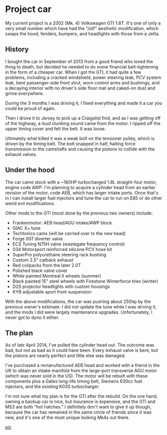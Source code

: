 <!-- vim: set ft=markdown -->
<!-- title: cars / gti -->

# Project car

My current project is a 2002 (Mk. 4) Volkswagen GTI 1.8T. It's one of only a very small number which have had the "Jolf" aesthetic modification, which swaps the hood, fenders, bumpers, and headlights with those from a Jetta.

## History

I bought the car in September of 2013 from a good friend who loved the thing to death, but decided he needed to do some financial belt-tightening in the form of a cheaper car. When I got the GTI, it had quite a few problems, including a cracked windshield, power steering leak, PCV system leak, bent passenger-side front strut, worn control arms and bushings, and a decaying interior with no driver's side floor mat and caked-on dust and grime everywhere.

During the 3 months I was driving it, I fixed everything and made it a car you could be proud of again.

Then I drove it to Jersey to pick up a Craigslist find, and as I was getting off of the highway, a loud clunking sound came from the motor. I ripped off the upper timing cover and felt the belt. It was loose.

Ultimately what killed it was a weak bolt on the tensioner pulley, which is driven by the timing belt. The bolt snapped in half, halting force transmission to the camshafts and causing the pistons to collide with the exhaust valves.

## Under the hood

The car came stock with a ~180HP turbocharged 1.8L straight-four motor, engine code AWP. I'm planning to acquire a cylinder head from an earlier revision of the motor, code AEB, which has larger intake ports. Once that's in I can install larger fuel injectors and tune the car to run on E85 or do other weird evil modifications.

Other mods to the GTI (most done by the previous two owners) include:

* Frankenmotor: AEB head/AGU intake/AWP block
* GIAC X+ tune
* Techtonics cams (will be carried over to the new head)
* Forge 007 diverter valve
* ECS Tuning N75H valve (wastegate frequency control)
* 034 Motorsport reinforced silicone PCV hose kit
* SuperPro polyurethane steering rack bushing
* Custom 2.5" catback exhaust
* Red coilpacks from the later 2.0T
* Polished black valve cover
* White painted Montreal II wheels (summer)
* Black painted 15" steel wheels with Firestone Winterforce tires (winter)
* D2S projector headlights with custom housings
* KYB adjustable sport front suspension

With the above modifications, the car was pushing about 250hp by the previous owner's estimate. I did not update the tune while I was driving it, and the mods I did were largely maintenance upgrades. Unfortunately, I never got to dyno it either.

## The plan

As of late April 2014, I've pulled the cylinder head out. The outcome was bad, but not as bad as it could have been. Every exhaust valve is bent, but the pistons are nearly perfect and little else was damaged.

I've purchased a remanufactured AEB head and worked with a friend in the UK to obtain an intake manifold from the large-port transverse AGU motor (which was never sold in the US). The motor will be rebuilt with these components plus a Gates long-life timing belt, Siemens 630cc fuel injectors, and the existing K03S turbocharger.

I'm not sure what my plan is for the GTI after the rebuild. On the one hand, owning a backup car is nice, but insurance is expensive, and the GTI and MS3 are both "hot hatches." I definitely don't want to give it up though, because the car has remained in the same circle of friends since it was new, and it's one of the most unique looking Mk4s out there. 

[pic](http://img.fuhry.com/img5109.jpg)
